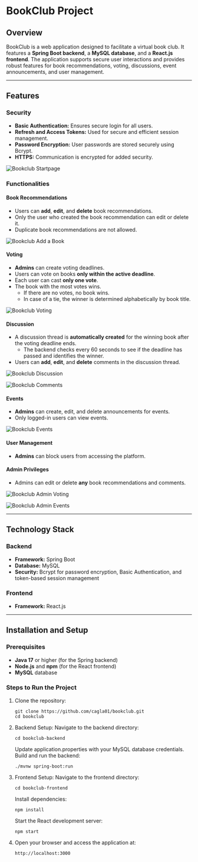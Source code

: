# BookClub Project

## Overview
BookClub is a web application designed to facilitate a virtual book club. It features a **Spring Boot backend**, a **MySQL database**, and a **React.js frontend**. The application supports secure user interactions and provides robust features for book recommendations, voting, discussions, event announcements, and user management.

---

## Features

### Security
- **Basic Authentication:** Ensures secure login for all users.
- **Refresh and Access Tokens:** Used for secure and efficient session management.
- **Password Encryption:** User passwords are stored securely using Bcrypt.
- **HTTPS:** Communication is encrypted for added security.

![Bookclub Startpage](./imgs/startPage.png)

### Functionalities
#### **Book Recommendations**
- Users can **add**, **edit**, and **delete** book recommendations.
- Only the user who created the book recommendation can edit or delete it.
- Duplicate book recommendations are not allowed.

![Bookclub Add a Book](./imgs/addBook.png)


#### **Voting**
- **Admins** can create voting deadlines.
- Users can vote on books **only within the active deadline**.
- Each user can cast **only one vote**.
- The book with the most votes wins. 
  - If there are no votes, no book wins.
  - In case of a tie, the winner is determined alphabetically by book title.

![Bookclub Voting](./imgs/voting.png)

#### **Discussion**
- A discussion thread is **automatically created** for the winning book after the voting deadline ends.
  - The backend checks every 60 seconds to see if the deadline has passed and identifies the winner.
- Users can **add**, **edit**, and **delete** comments in the discussion thread.

![Bookclub Discussion](./imgs/discussion.png)

![Bookclub Comments](./imgs/comments.png)

#### **Events**
- **Admins** can create, edit, and delete announcements for events.
- Only logged-in users can view events.

![Bookclub Events](./imgs/events.png)

#### **User Management**
- **Admins** can block users from accessing the platform.

#### **Admin Privileges**
- Admins can edit or delete **any** book recommendations and comments.

![Bookclub Admin Voting](./imgs/adminVoting.png)


![Bookclub Admin Events](./imgs/adminEvents.png)

---

## Technology Stack
### Backend
- **Framework:** Spring Boot
- **Database:** MySQL
- **Security:** Bcrypt for password encryption, Basic Authentication, and token-based session management

### Frontend
- **Framework:** React.js

---

## Installation and Setup

### Prerequisites
- **Java 17** or higher (for the Spring backend)
- **Node.js** and **npm** (for the React frontend)
- **MySQL** database

### Steps to Run the Project
1. Clone the repository:
   ```
   git clone https://github.com/cagla01/bookclub.git
   cd bookclub
   ```

2. Backend Setup:
	Navigate to the backend directory: 
	```
   cd bookclub-backend
   ```
   Update application.properties with your MySQL database credentials.
	Build and run the backend:
	```
	./mvnw spring-boot:run
	```

3. Frontend Setup:
	Navigate to the frontend directory:
	```
	cd bookclub-frontend
	```
	Install dependencies:
	```
	npm install
	```	
	Start the React development server:
	```
	npm start
	```

4. Open your browser and access the application at:
	```
	http://localhost:3000
	```
